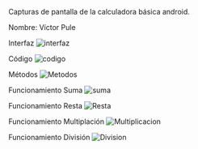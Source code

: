 Capturas de pantalla de la calculadora básica android.

Nombre: Víctor Pule

Interfaz
![interfaz](https://github.com/victorpule17/AppUTNCalculadora_PuleVictor/assets/125833514/b7244f02-2c95-4005-b835-33f5dfe04ca6)

Código
![codigo](https://github.com/victorpule17/AppUTNCalculadora_PuleVictor/assets/125833514/55cb2273-3d0b-43a9-9392-ddc76da2fdb1)

Métodos
![Metodos](https://github.com/victorpule17/AppUTNCalculadora_PuleVictor/assets/125833514/42993f0c-cb43-4a16-9c37-b74c8a97e5e6)

Funcionamiento Suma
![suma](https://github.com/victorpule17/AppUTNCalculadora_PuleVictor/assets/125833514/1a084180-a1cb-40a3-b8f2-bef178e05785)

Funcionamiento Resta
![Resta](https://github.com/victorpule17/AppUTNCalculadora_PuleVictor/assets/125833514/19bbd667-83e2-4e58-b6b6-7c3d3978b238)

Funcionamiento Multiplación
![Multiplicacion](https://github.com/victorpule17/AppUTNCalculadora_PuleVictor/assets/125833514/9775979f-f655-4b08-b986-fd773df1323d)

Funcionamiento División
![Division](https://github.com/victorpule17/AppUTNCalculadora_PuleVictor/assets/125833514/39fe2b49-b175-4542-8f97-863db10c03da)
